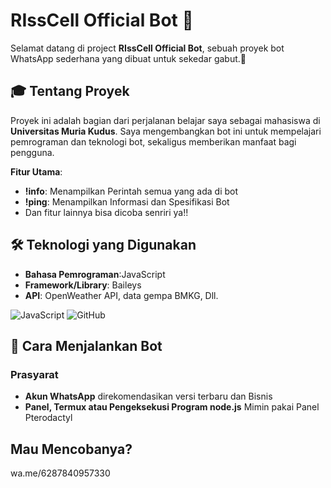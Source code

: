 # RIssCell Official Bot 🤖

Selamat datang di project **RIssCell Official Bot**, sebuah proyek bot WhatsApp sederhana yang dibuat untuk sekedar gabut.🚀

## 🎓 Tentang Proyek
Proyek ini adalah bagian dari perjalanan belajar saya sebagai mahasiswa di **Universitas Muria Kudus**. Saya mengembangkan bot ini untuk mempelajari pemrograman dan teknologi bot, sekaligus memberikan manfaat bagi pengguna. 

**Fitur Utama**:
- **!info**: Menampilkan Perintah semua yang ada di bot
- **!ping**: Menampilkan Informasi dan Spesifikasi Bot
- Dan fitur lainnya bisa dicoba senriri ya!!

## 🛠 Teknologi yang Digunakan
- **Bahasa Pemrograman**:JavaScript
- **Framework/Library**: Baileys
- **API**: OpenWeather API, data gempa BMKG, Dll.

![JavaScript](https://img.shields.io/badge/JavaScript-3670A0?style=for-the-badge&logo=JavaScript&logoColor=ffdd54)
![GitHub](https://img.shields.io/badge/GitHub-100000?style=for-the-badge&logo=github&logoColor=white)

## 🚀 Cara Menjalankan Bot
### Prasyarat
- **Akun WhatsApp** direkomendasikan versi terbaru dan Bisnis
- **Panel, Termux atau Pengeksekusi Program node.js** Mimin pakai Panel Pterodactyl

## Mau Mencobanya?
wa.me/6287840957330
